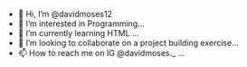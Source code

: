 - 👋 Hi, I’m @davidmoses12
- 👀 I’m interested in Programming...
- 🌱 I’m currently learning HTML ...
- 💞️ I’m looking to collaborate on a project building exercise...
- 📫 How to reach me on IG @davidmoses._ ...

<!---
davidmoses12/davidmoses12 is a ✨ special ✨ repository because its `README.md` (this file) appears on your GitHub profile.
You can click the Preview link to take a look at your changes.
--->
